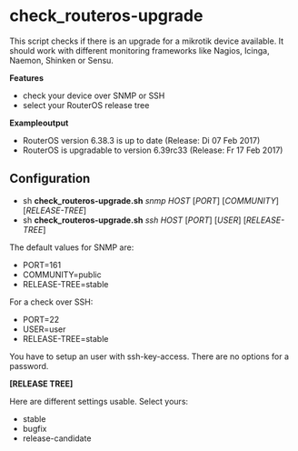 # check_routeros-upgrade
	
This script checks if there is an upgrade for a mikrotik device available. It should work with different monitoring frameworks like Nagios, Icinga, Naemon, Shinken or Sensu.

**Features**
* check your device over SNMP or SSH
* select your RouterOS release tree

**Exampleoutput**
* RouterOS version 6.38.3 is up to date (Release: Di 07 Feb 2017)
* RouterOS is upgradable to version 6.39rc33 (Release: Fr 17 Feb 2017)

## Configuration

* sh **check_routeros-upgrade.sh** *snmp* *HOST* [*PORT*] [*COMMUNITY*] [*RELEASE-TREE*]
* sh **check_routeros-upgrade.sh** *ssh* *HOST* [*PORT*] [*USER*] [*RELEASE-TREE*]

The default values for SNMP are:
* PORT=161
* COMMUNITY=public
* RELEASE-TREE=stable 

For a check over SSH:
* PORT=22
* USER=user
* RELEASE-TREE=stable 

You have to setup an user with ssh-key-access. There are no options for a password.

**[RELEASE TREE]**

Here are different settings usable. Select yours:

* stable
* bugfix
* release-candidate
